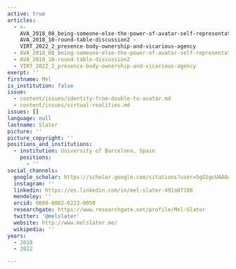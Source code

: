```yaml
---
active: true
articles:
  - >-
    AVA_2018_08_being-someone-else-the-power-of-avatar-self-representation -
    AVA_2018_10-round-table-discussion2 -
    VIRT_2022_2_presence-body-ownership-and-vicarious-agency
  - AVA_2018_08_being-someone-else-the-power-of-avatar-self-representation
  - AVA_2018_10-round-table-discussion2
  - VIRT_2022_2_presence-body-ownership-and-vicarious-agency
exerpt: ''
firstname: Mel
is_institution: false
issue:
  - content/issues/identity-from-double-to-avatar.md
  - content/issues/virtual-realities.md
issues: []
language: null
lastname: Slater
picture: ''
picture_copyright: ''
positions_and_institutions:
  - institution: University of Barcelona, Spain
    positions:
      - ''
social_channels:
  google_scholar: https://scholar.google.com/citations?user=5gGSgcUAAAAJ&hl=fr
  instagram: ''
  linkedin: https://es.linkedin.com/in/mel-slater-491a07108
  mendeley: ''
  orcid: 0000-0002-6223-0050
  researchgate: https://www.researchgate.net/profile/Mel-Slater
  twitter: '@melslater'
  website: http://www.melslater.me/
  wikipedia: ''
years:
  - 2018
  - 2022

---
```

